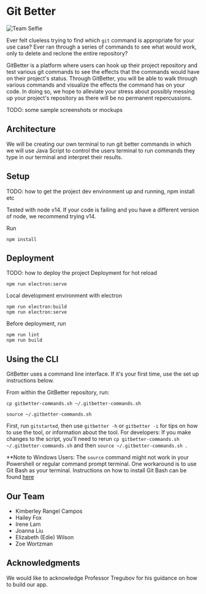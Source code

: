 # Git Better

![Team Selfie](https://i.imgur.com/HZ7Heww.jpg)

Ever felt clueless trying to find which `git` command is appropriate for your use case? Ever ran through a series of commands to see what would work, only to delete and reclone the entire repository?

GitBetter is a platform where users can hook up their project repository and test various git commands to see the effects that the commands would have on their project's status. Through GitBetter, you will be able to walk through various commands and visualize the effects the command has on your code. In doing so, we hope to alleviate your stress about possibly messing up your project's repository as there will be no permanent repercussions.

TODO: some sample screenshots or mockups

## Architecture

We will be creating our own terminal to run git better commands in which we will use Java Script to control the users terminal to run commands they type in our terminal and interpret their results. 


## Setup

TODO: how to get the project dev environment up and running, npm install etc

Tested with node v14. If your code is failing and you have a different version of node, we recommend trying v14.

Run

```
npm install
```

## Deployment

TODO: how to deploy the project
Deployment for hot reload

```
npm run electron:serve
```

Local development environment with electron

```
npm run electron:build
npm run electron:serve
```

Before deployment, run

```
npm run lint
npm run build
```

## Using the CLI
GitBetter uses a command line interface. If it's your first time, use the set up instructions below. 

From within the GitBetter repository, run:
```
cp gitbetter-commands.sh ~/.gitbetter-commands.sh 
```  

```  
source ~/.gitbetter-commands.sh 
```  
First, run `gitstarted`, then use `gitbetter -h` or `gitbetter -i` for tips on how to use the tool, or information about the tool. For developers: If you make changes to the script, you'll need to rerun
`cp gitbetter-commands.sh ~/.gitbetter-commands.sh` and then `source ~/.gitbetter-commands.sh `.

**Note to Windows Users: The `source` command might not work in your Powershell or regular command prompt terminal. One workaround is to use Git Bash as your terminal. Instructions on how to install Git Bash can be found [here](https://www.makeuseof.com/install-git-git-bash-windows/)


## Our Team

- Kimberley Rangel Campos
- Hailey Fox
- Irene Lam
- Joanna Liu
- Elizabeth (Edie) Wilson
- Zoe Wortzman

## Acknowledgments

We would like to acknowledge Professor Tregubov for his guidance on how to build our app.
